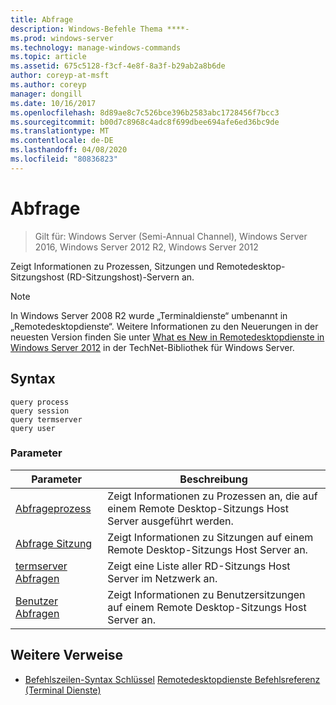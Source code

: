 ```yaml
---
title: Abfrage
description: Windows-Befehle Thema ****-
ms.prod: windows-server
ms.technology: manage-windows-commands
ms.topic: article
ms.assetid: 675c5128-f3cf-4e8f-8a3f-b29ab2a8b6de
author: coreyp-at-msft
ms.author: coreyp
manager: dongill
ms.date: 10/16/2017
ms.openlocfilehash: 8d89ae8c7c526bce396b2583abc1728456f7bcc3
ms.sourcegitcommit: b00d7c8968c4adc8f699dbee694afe6ed36bc9de
ms.translationtype: MT
ms.contentlocale: de-DE
ms.lasthandoff: 04/08/2020
ms.locfileid: "80836823"
---
```

# <a name="query"></a>Abfrage

>Gilt für: Windows Server (Semi-Annual Channel), Windows Server 2016, Windows Server 2012 R2, Windows Server 2012

Zeigt Informationen zu Prozessen, Sitzungen und Remotedesktop-Sitzungshost (RD-Sitzungshost)-Servern an.

> [!NOTE]
> In Windows Server 2008 R2 wurde „Terminaldienste“ umbenannt in „Remotedesktopdienste“. Weitere Informationen zu den Neuerungen in der neuesten Version finden Sie unter [What es New in Remotedesktopdienste in Windows Server 2012](https://technet.microsoft.com/library/hh831527) in der TechNet-Bibliothek für Windows Server.

## <a name="syntax"></a>Syntax
```
query process
query session
query termserver
query user
```

### <a name="parameters"></a>Parameter
|Parameter|Beschreibung|
|-------|--------|
|[Abfrageprozess](query-process.md)|Zeigt Informationen zu Prozessen an, die auf einem Remote Desktop-Sitzungs Host Server ausgeführt werden.|
|[Abfrage Sitzung](query-session.md)|Zeigt Informationen zu Sitzungen auf einem Remote Desktop-Sitzungs Host Server an.|
|[termserver Abfragen](query-termserver.md)|Zeigt eine Liste aller RD-Sitzungs Host Server im Netzwerk an.|
|[Benutzer Abfragen](query-user.md)|Zeigt Informationen zu Benutzersitzungen auf einem Remote Desktop-Sitzungs Host Server an.|

## <a name="additional-references"></a>Weitere Verweise
- [Befehlszeilen-Syntax Schlüssel](command-line-syntax-key.md)
[Remotedesktopdienste Befehlsreferenz (Terminal Dienste)](remote-desktop-services-terminal-services-command-reference.md)
